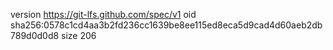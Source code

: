 version https://git-lfs.github.com/spec/v1
oid sha256:0578c1cd4aa3b2fd236cc1639be8ee115ed8eca5d9cad4d60aeb2db789d0d0d8
size 206
